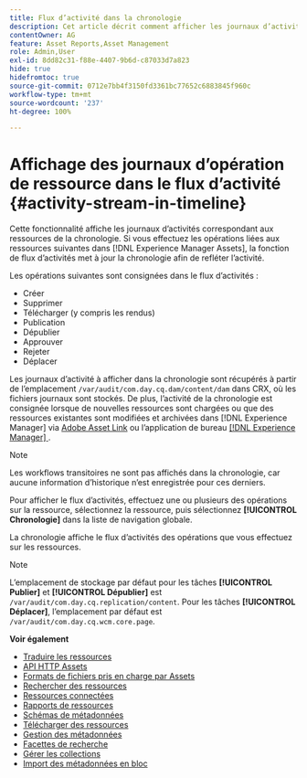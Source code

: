 ```yaml
---
title: Flux d’activité dans la chronologie
description: Cet article décrit comment afficher les journaux d’activité pour les ressources de la chronologie.
contentOwner: AG
feature: Asset Reports,Asset Management
role: Admin,User
exl-id: 8dd82c31-f88e-4407-9b6d-c87033d7a823
hide: true
hidefromtoc: true
source-git-commit: 0712e7bb4f3150fd3361bc77652c6883845f960c
workflow-type: tm+mt
source-wordcount: '237'
ht-degree: 100%

---
```


# Affichage des journaux d’opération de ressource dans le flux d’activité {#activity-stream-in-timeline}

Cette fonctionnalité affiche les journaux d’activités correspondant aux ressources de la chronologie. Si vous effectuez les opérations liées aux ressources suivantes dans [!DNL Experience Manager Assets], la fonction de flux d’activités met à jour la chronologie afin de refléter l’activité.

Les opérations suivantes sont consignées dans le flux d’activités :

* Créer
* Supprimer
* Télécharger (y compris les rendus)
* Publication
* Dépublier
* Approuver
* Rejeter
* Déplacer

Les journaux d’activité à afficher dans la chronologie sont récupérés à partir de l’emplacement `/var/audit/com.day.cq.dam/content/dam` dans CRX, où les fichiers journaux sont stockés. De plus, l’activité de la chronologie est consignée lorsque de nouvelles ressources sont chargées ou que des ressources existantes sont modifiées et archivées dans [!DNL Experience Manager] via [Adobe Asset Link](https://helpx.adobe.com/fr/enterprise/using/manage-assets-using-adobe-asset-link.html) ou l’application de bureau [[!DNL Experience Manager] ](https://experienceleague.adobe.com/docs/experience-manager-desktop-app/using/release-notes.html?lang=fr).

>[!NOTE]
>
>Les workflows transitoires ne sont pas affichés dans la chronologie, car aucune information d’historique n’est enregistrée pour ces derniers.

Pour afficher le flux d’activités, effectuez une ou plusieurs des opérations sur la ressource, sélectionnez la ressource, puis sélectionnez **[!UICONTROL Chronologie]** dans la liste de navigation globale.

<!-- ![timeline-2](assets/timeline-2.png) -->

La chronologie affiche le flux d’activités des opérations que vous effectuez sur les ressources.

<!-- ![activity_stream](assets/activity_stream.png) -->

>[!NOTE]
>
>L’emplacement de stockage par défaut pour les tâches **[!UICONTROL Publier]** et **[!UICONTROL Dépublier]** est `/var/audit/com.day.cq.replication/content`. Pour les tâches **[!UICONTROL Déplacer]**, l’emplacement par défaut est `/var/audit/com.day.cq.wcm.core.page`.

**Voir également**

* [Traduire les ressources](translate-assets.md)
* [API HTTP Assets](mac-api-assets.md)
* [Formats de fichiers pris en charge par Assets](file-format-support.md)
* [Rechercher des ressources](search-assets.md)
* [Ressources connectées](use-assets-across-connected-assets-instances.md)
* [Rapports de ressources](asset-reports.md)
* [Schémas de métadonnées](metadata-schemas.md)
* [Télécharger des ressources](download-assets-from-aem.md)
* [Gestion des métadonnées](manage-metadata.md)
* [Facettes de recherche](search-facets.md)
* [Gérer les collections](manage-collections.md)
* [Import des métadonnées en bloc](metadata-import-export.md)

